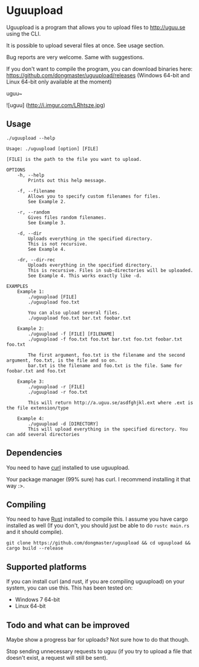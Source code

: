 # Uguupload
Uguupload is a program that allows you to upload files to http://uguu.se using the CLI.

It is possible to upload several files at once. See usage section.

Bug reports are very welcome. Same with suggestions.

If you don't want to compile the program, you can download binaries here: https://github.com/dongmaster/uguupload/releases
(Windows 64-bit and Linux 64-bit only available at the moment)

uguu~

![uguu]
(http://i.imgur.com/LRhtsze.jpg)

## Usage
```./uguupload --help```

```
Usage: ./uguupload [option] [FILE]

[FILE] is the path to the file you want to upload.

OPTIONS
    -h, --help
        Prints out this help message.

    -f, --filename
        Allows you to specify custom filenames for files.
        See Example 2.
    
    -r, --random
        Gives files random filenames.
        See Example 3.
        
    -d, --dir
        Uploads everything in the specified directory.
        This is not recursive.
        See Example 4.
        
    -dr, --dir-rec
        Uploads everything in the specified directory.
        This is recursive. Files in sub-directories will be uploaded.
        See Example 4. This works exactly like -d.

EXAMPLES
    Example 1:
        ./uguupload [FILE]
        ./uguupload foo.txt
        
        You can also upload several files.
        ./uguupload foo.txt bar.txt foobar.txt

    Example 2:
        ./uguupload -f [FILE] [FILENAME]
        ./uguupload -f foo.txt foo.txt bar.txt foo.txt foobar.txt foo.txt
        
        The first argument, foo.txt is the filename and the second argument, foo.txt, is the file and so on.
        bar.txt is the filename and foo.txt is the file. Same for foobar.txt and foo.txt
        
    Example 3:
        ./uguupload -r [FILE]
        ./uguupload -r foo.txt
        
        This will return http://a.uguu.se/asdfghjkl.ext where .ext is the file extension/type
        
    Example 4:
        ./uguupload -d [DIRECTORY]
        This will upload everything in the specified directory. You can add several directories
```

## Dependencies
You need to have [curl](http://curl.haxx.se) installed to use uguupload.

Your package manager (99% sure) has curl. I recommend installing it that way :>.

## Compiling
You need to have [Rust](http://rust-lang.org) installed to compile this. I assume you have cargo installed as well (If you don't, you should just be able to do ```rustc main.rs``` and it should compile).

```
git clone https://github.com/dongmaster/uguupload && cd uguupload && cargo build --release
```

## Supported platforms
If you can install curl (and rust, if you are compiling uguupload) on your system, you can use this.
This has been tested on:
* Windows 7 64-bit
* Linux 64-bit

## Todo and what can be improved
Maybe show a progress bar for uploads? Not sure how to do that though.

Stop sending unnecessary requests to uguu (if you try to upload a file that doesn't exist, a request will still be sent).


